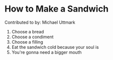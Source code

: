 # How to Make a Sandwich
Contributed to by: Michael Uttmark

1. Choose a bread
2. Choose a condiment
3. Choose a filling
4. Eat the sandwich cold because your soul is
5. You're gonna need a bigger mouth
